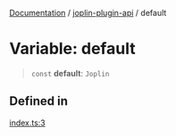 [Documentation](../../packages.md) / [joplin-plugin-api](../index.md) / default

# Variable: default

> `const` **default**: `Joplin`

## Defined in

[index.ts:3](https://github.com/rxliuli/joplin-utils/blob/2bc4cdf0126f9cf3a3dcc1c3f49a6f42208c3387/packages/joplin-plugin-api/src/index.ts#L3)
